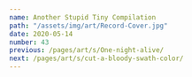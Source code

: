```yaml
---
name: Another Stupid Tiny Compilation
path: "/assets/img/art/Record-Cover.jpg"
date: 2020-05-14
number: 43
previous: /pages/art/s/One-night-alive/
next: /pages/art/s/cut-a-bloody-swath-color/
---
```

